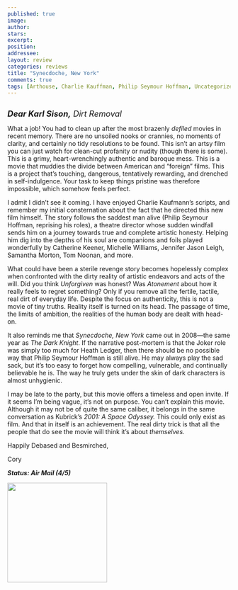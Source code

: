 ```yaml
---
published: true
image:
author: 
stars: 
excerpt: 
position: 
addressee: 
layout: review
categories: reviews
title: "Synecdoche, New York"
comments: true
tags: [Arthouse, Charlie Kauffman, Philip Seymour Hoffman, Uncategorized]
---
```

<div><p><span class="full-image-block ssNonEditable"><span><a href="/letters/2012/8/21/synecdoche-new-york.html"><img src="http://static.squarespace.com/static/5005f6bcc4aa41161b33e89e/5329cf1fe4b07c068ebf74de/5329cf1fe4b07c068ebf7617/1345555561053/Synecdoche%20New%20York.jpg" alt="" /></a></span></span></p>
<p><span style="font-size:130%;"><em><strong>Dear Karl Sison,</strong> Dirt Removal</em></span></p>
<p>What a job! You had to clean up after the most brazenly <em>defiled</em> movies in recent memory. There are no unsoiled nooks or crannies, no moments of clarity, and certainly no tidy resolutions to be found. This isn&#8217;t an artsy film you can just watch for clean-cut profanity or nudity (though there is some). This is a grimy, heart-wrenchingly authentic and baroque mess. This is a movie that muddies the divide between American and &ldquo;foreign&rdquo; films. This is a project that&rsquo;s touching, dangerous, tentatively rewarding, and drenched in self-indulgence. Your task to keep things pristine was therefore impossible, which somehow feels perfect.</p>
<p>I admit I didn&rsquo;t see it coming. I have enjoyed Charlie Kaufmann&rsquo;s scripts, and remember my initial consternation about the fact that he directed this new film himself. The story follows the saddest man alive (Philip Seymour Hoffman, reprising his roles), a theatre director whose sudden windfall sends him on a journey towards true and complete artistic honesty. Helping him dig into the depths of his soul are companions and foils played wonderfully by Catherine Keener, Michelle Williams, Jennifer Jason Leigh, Samantha Morton, Tom Noonan, and more.</p>
<p>What could have been a sterile revenge story becomes hopelessly complex when confronted with the dirty reality of artistic endeavors and acts of the will. Did you think <em>Unforgiven</em> was honest? Was <em>Atonement</em> about how it really feels to regret something? Only if you remove all the fertile, tactile, real dirt of everyday life. Despite the focus on authenticity, this is not a movie of tiny truths. Reality itself is turned on its head. The passage of time, the limits of ambition, the realities of the human body are dealt with head-on.</p>
<p>It also reminds me that <em>Synecdoche, New York</em> came out in 2008&mdash;the same year as <em>The Dark Knight</em>. If the narrative post-mortem is that the Joker role was simply too much for Heath Ledger, then there should be no possible way that Philip Seymour Hoffman is still alive. He may always play the sad sack, but it&rsquo;s too easy to forget how compelling, vulnerable, and continually believable he is. The way he truly gets under the skin of dark characters is almost unhygienic.</p>
<p>I may be late to the party, but this movie offers a timeless and open invite. If it seems I&rsquo;m being vague, it&rsquo;s not on purpose. You can&rsquo;t explain this movie. Although it may not be of quite the same caliber, it belongs in the same conversation as Kubrick&rsquo;s <em>2001: A Space Odyssey. </em>This could only exist as film. And that in itself is an achievement. The real dirty trick is that all the people that do see the movie will think it&rsquo;s about<em> themselves.</em></p>
<p>Happily Debased and Besmirched,</p>
<p>Cory</p>
<p><strong><em>Status: Air Mail (4/5)</em></strong></p>
<p><strong><em><span class="full-image-block ssNonEditable"><span><a href="http://www.zip.ca/Browse/Title.aspx?f=titleId%28191118%29"><img style="width:225px;" src="http://static.squarespace.com/static/5005f6bcc4aa41161b33e89e/5329cf1fe4b07c068ebf74de/5329cf20e4b07c068ebf7c13/1343245704065/Rent-it-on-Zip.png" alt="" /></a></span></span><br /></em></strong></p></div>
